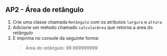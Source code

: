 ## AP2 - Área de retângulo

1. Crie uma classe chamada `Retângulo` com os atributos `largura` e `altura`
2. Adicione um método chamado `calcularArea` que retorna a area do retângulo
3. E imprima no console da seguinte forma:
   > Area do retângulo: 99.999999999